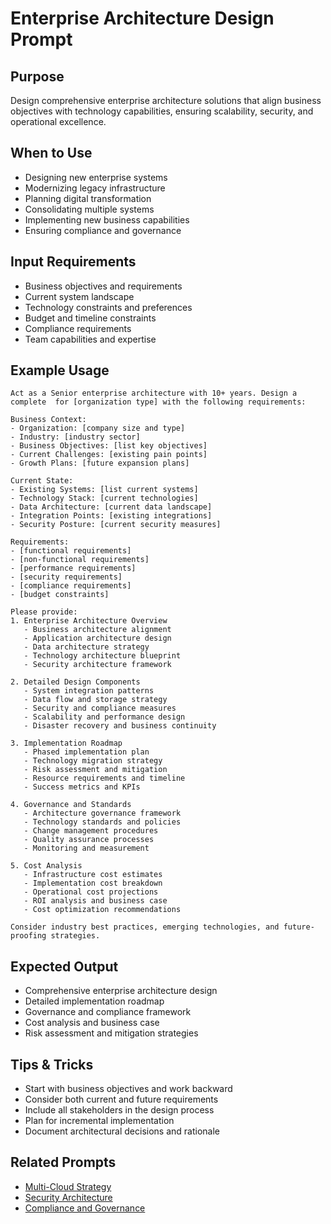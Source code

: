# Enterprise Architecture Design Prompt

## Purpose
Design comprehensive enterprise architecture solutions that align business objectives with technology capabilities, ensuring scalability, security, and operational excellence.

## When to Use
- Designing new enterprise systems
- Modernizing legacy infrastructure
- Planning digital transformation
- Consolidating multiple systems
- Implementing new business capabilities
- Ensuring compliance and governance

## Input Requirements
- Business objectives and requirements
- Current system landscape
- Technology constraints and preferences
- Budget and timeline constraints
- Compliance requirements
- Team capabilities and expertise

## Example Usage

```prompt
Act as a Senior enterprise architecture with 10+ years. Design a complete  for [organization type] with the following requirements:

Business Context:
- Organization: [company size and type]
- Industry: [industry sector]
- Business Objectives: [list key objectives]
- Current Challenges: [existing pain points]
- Growth Plans: [future expansion plans]

Current State:
- Existing Systems: [list current systems]
- Technology Stack: [current technologies]
- Data Architecture: [current data landscape]
- Integration Points: [existing integrations]
- Security Posture: [current security measures]

Requirements:
- [functional requirements]
- [non-functional requirements]
- [performance requirements]
- [security requirements]
- [compliance requirements]
- [budget constraints]

Please provide:
1. Enterprise Architecture Overview
   - Business architecture alignment
   - Application architecture design
   - Data architecture strategy
   - Technology architecture blueprint
   - Security architecture framework

2. Detailed Design Components
   - System integration patterns
   - Data flow and storage strategy
   - Security and compliance measures
   - Scalability and performance design
   - Disaster recovery and business continuity

3. Implementation Roadmap
   - Phased implementation plan
   - Technology migration strategy
   - Risk assessment and mitigation
   - Resource requirements and timeline
   - Success metrics and KPIs

4. Governance and Standards
   - Architecture governance framework
   - Technology standards and policies
   - Change management procedures
   - Quality assurance processes
   - Monitoring and measurement

5. Cost Analysis
   - Infrastructure cost estimates
   - Implementation cost breakdown
   - Operational cost projections
   - ROI analysis and business case
   - Cost optimization recommendations

Consider industry best practices, emerging technologies, and future-proofing strategies.
```

## Expected Output
- Comprehensive enterprise architecture design
- Detailed implementation roadmap
- Governance and compliance framework
- Cost analysis and business case
- Risk assessment and mitigation strategies

## Tips & Tricks
- Start with business objectives and work backward
- Consider both current and future requirements
- Include all stakeholders in the design process
- Plan for incremental implementation
- Document architectural decisions and rationale

## Related Prompts

- [Multi-Cloud Strategy](../Infrastructure%20Architect/multi-cloud-strategy.md)
- [Security Architecture](../Infrastructure%20Architect/security-architecture.md)
- [Compliance and Governance](../Infrastructure%20Architect/compliance-governance.md)



